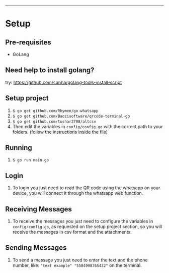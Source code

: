 ---------------------------

# Setup

## Pre-requisites

* GoLang

## Need help to install golang?
try: https://github.com/canha/golang-tools-install-script

## Setup project

1. `$ go get github.com/Rhymen/go-whatsapp`
1. `$ go get github.com/Baozisoftware/qrcode-terminal-go`
1. `$ go get github.com/tushar2708/altcsv`
1. Then edit the variables in `config/config.go` with the correct path to your folders. (follow the instructions inside the file)


## Running

1. `$ go run main.go`

## Login
1. To login you just need to read the QR code using the whatsapp on your device, you will connect it through the whatsapp web function.

## Receiving Messages
1. To receive the messages you just need to configure the variables in `config/config.go`, as requested on the setup project section, so you will receive the messages in csv format and the attachments.

## Sending Messages
1. To send a message you just need to enter the text and the phone number, like: `"text example" "5584998765432"` on the terminal.
